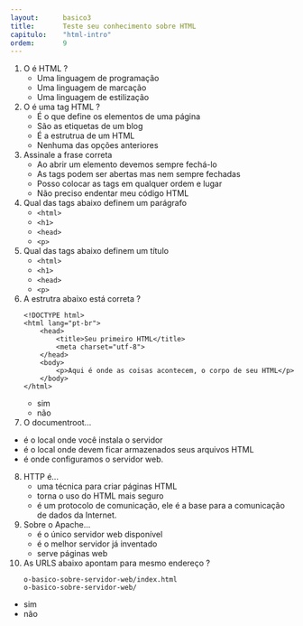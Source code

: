 ```yaml
---
layout:      basico3
title:       Teste seu conhecimento sobre HTML
capitulo:    "html-intro"
ordem:       9
---
```



1. O é HTML ?
   - Uma linguagem de programação
   - Uma linguagem de marcação
   - Uma linguagem de estilização
2. O é uma tag HTML ?
   - É o que define os elementos de uma página
   - São as etiquetas de um blog
   - É a estrutrua de um HTML
   - Nenhuma das opções anteriores
3. Assinale a frase correta
   - Ao abrir um elemento devemos sempre fechá-lo
   - As tags podem ser abertas mas nem sempre fechadas
   - Posso colocar as tags em qualquer ordem e lugar
   - Não preciso endentar meu código HTML
4. Qual das tags abaixo definem um parágrafo
   - `<html>`
   - `<h1>`
   - `<head>`
   - `<p>`
5. Qual das tags abaixo definem um título
   - `<html>`
   - `<h1>`
   - `<head>`
   - `<p>`
6. A estrutra abaixo está correta ?
    ```
    <!DOCTYPE html>
    <html lang="pt-br">
        <head>
            <title>Seu primeiro HTML</title>
            <meta charset="utf-8">
        </head>
        <body>
            <p>Aqui é onde as coisas acontecem, o corpo de seu HTML</p>
        </body>
    </html>
    ```
   - sim
   - não
7. O documentroot...
  - é o local onde você instala o servidor
  - é o local onde devem ficar armazenados seus arquivos HTML
  - é onde configuramos o servidor web.
8. HTTP é...
   - uma técnica para criar páginas HTML
   - torna o uso do HTML mais seguro
   - é um protocolo de comunicação, ele é a base para a comunicação de dados da Internet.
9. Sobre o Apache...
   - é o único servidor web disponível
   - é o melhor servidor já inventado
   - serve páginas web
10. As URLS abaixo apontam para mesmo endereço ?
    ```
    o-basico-sobre-servidor-web/index.html
    o-basico-sobre-servidor-web/
    ```
   - sim
   - não


